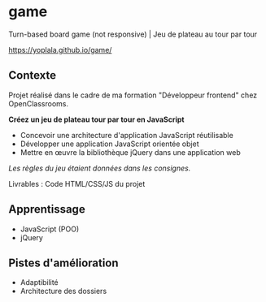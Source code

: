 # game
Turn-based board game (not responsive) | Jeu de plateau au tour par tour

https://yoplala.github.io/game/


## Contexte

Projet réalisé dans le cadre de ma formation "Développeur frontend" chez OpenClassrooms.

**Créez un jeu de plateau tour par tour en JavaScript**
- Concevoir une architecture d'application JavaScript réutilisable
- Développer une application JavaScript orientée objet
- Mettre en œuvre la bibliothèque jQuery dans une application web

*Les règles du jeu étaient données dans les consignes.*

Livrables : Code HTML/CSS/JS du projet


## Apprentissage
- JavaScript (POO)
- jQuery


## Pistes d'amélioration
- Adaptibilité
- Architecture des dossiers
